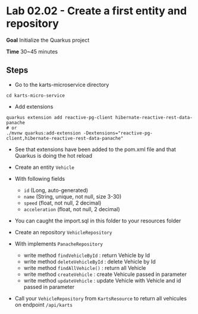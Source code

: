 # Lab 02.02 - Create a first entity and repository

**Goal** Initialize the Quarkus project

**Time** 30~45 minutes

## Steps

- Go to the karts-microservice directory

```shell
cd karts-micro-service
```

- Add extensions

```shell
quarkus extension add reactive-pg-client hibernate-reactive-rest-data-panache
# or
./mvnw quarkus:add-extension -Dextensions="reactive-pg-client,hibernate-reactive-rest-data-panache"
```

- See that extensions have been added to the pom.xml file and that Quarkus is doing the hot reload

- Create an entity `Vehicle`
- With following fields
  - `id` (Long, auto-generated)
  - `name` (String, unique, not null, size 3-30)
  - `speed` (float, not null, 2 decimal)
  - `acceleration` (float, not null, 2 decimal)
- You can caught the import.sql in this folder to your resources folder

- Create an repository `VehicleRepository`
- With implements `PanacheRepository`

  - write method `findVehicleById` : return Vehicle by Id
  - write method `deleteVehicleById` : delete Vehicle by Id
  - write method `findAllVehicle()` : return all Vehicle
  - write method `createVehicle` : create Vehicule passed in parameter
  - write method `updateVehicle` : update Vehicle with Vehicle and id passed in parameter

- Call your `VehicleRepository` from `KartsResource` to return all vehicules on endpoint `/api/karts`
